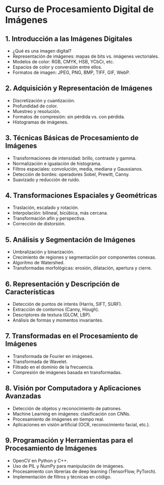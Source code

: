 # Curso de Procesamiento Digital de Imágenes

## 1. Introducción a las Imágenes Digitales
- ¿Qué es una imagen digital?
- Representación de imágenes: mapas de bits vs. imágenes vectoriales.
- Modelos de color: RGB, CMYK, HSB, YCbCr, etc.
- Espacios de color y conversión entre ellos.
- Formatos de imagen: JPEG, PNG, BMP, TIFF, GIF, WebP.

## 2. Adquisición y Representación de Imágenes
- Discretización y cuantización.
- Profundidad de color.
- Muestreo y resolución.
- Formatos de compresión: sin pérdida vs. con pérdida.
- Histogramas de imágenes.

## 3. Técnicas Básicas de Procesamiento de Imágenes
- Transformaciones de intensidad: brillo, contraste y gamma.
- Normalización e igualación de histograma.
- Filtros espaciales: convolución, media, mediana y Gaussianos.
- Detección de bordes: operadores Sobel, Prewitt, Canny.
- Suavizado y reducción de ruido.

## 4. Transformaciones Espaciales y Geométricas
- Traslación, escalado y rotación.
- Interpolación: bilineal, bicúbica, más cercana.
- Transformación afín y perspectiva.
- Corrección de distorsión.

## 5. Análisis y Segmentación de Imágenes
- Umbralización y binarización.
- Crecimiento de regiones y segmentación por componentes conexas.
- Algoritmo de Watershed.
- Transformadas morfológicas: erosión, dilatación, apertura y cierre.

## 6. Representación y Descripción de Características
- Detección de puntos de interés (Harris, SIFT, SURF).
- Extracción de contornos (Canny, Hough).
- Descriptores de textura (GLCM, LBP).
- Análisis de formas y momentos invariantes.

## 7. Transformadas en el Procesamiento de Imágenes
- Transformada de Fourier en imágenes.
- Transformada de Wavelet.
- Filtrado en el dominio de la frecuencia.
- Compresión de imágenes basada en transformadas.

## 8. Visión por Computadora y Aplicaciones Avanzadas
- Detección de objetos y reconocimiento de patrones.
- Machine Learning en imágenes: clasificación con CNNs.
- Procesamiento de imágenes en tiempo real.
- Aplicaciones en visión artificial (OCR, reconocimiento facial, etc.).

## 9. Programación y Herramientas para el Procesamiento de Imágenes
- OpenCV en Python y C++.
- Uso de PIL y NumPy para manipulación de imágenes.
- Procesamiento con librerías de deep learning (TensorFlow, PyTorch).
- Implementación de filtros y técnicas en código.
